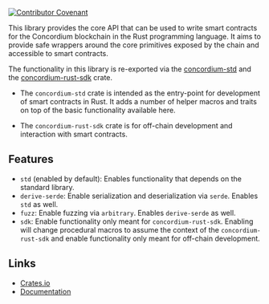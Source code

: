 
[![Contributor Covenant](https://img.shields.io/badge/Contributor%20Covenant-2.0-4baaaa.svg)](https://github.com/Concordium/.github/blob/main/.github/CODE_OF_CONDUCT.md)

This library provides the core API that can be used to write smart contracts
for the Concordium blockchain in the Rust programming language. It aims to
provide safe wrappers around the core primitives exposed by the chain and
accessible to smart contracts.

The functionality in this library is re-exported via the [concordium-std](https://crates.io/crates/concordium-std) and the [concordium-rust-sdk](https://github.com/Concordium/concordium-rust-sdk/) crate.

- The `concordium-std` crate is intended as the entry-point for development of smart contracts in Rust. It adds a number of helper macros and traits on top of the basic functionality available here.

- The `concordium-rust-sdk` crate is for off-chain development and interaction with smart contracts.

## Features

- `std` (enabled by default): Enables functionality that depends on the standard library.
- `derive-serde`: Enable serialization and deserialization via `serde`. Enables `std` as well.
- `fuzz`: Enable fuzzing via `arbitrary`. Enables `derive-serde` as well.
- `sdk`: Enable functionality only meant for `concordium-rust-sdk`. Enabling will change procedural macros to assume the context of the `concordium-rust-sdk` and enable functionality only meant for off-chain development.

## Links

- [Crates.io](https://crates.io/crates/concordium-contracts-common)
- [Documentation](https://docs.rs/concordium-contracts-common/latest/concordium_contracts_common/)
